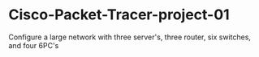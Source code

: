 # Cisco-Packet-Tracer-project-01
Configure a large network with three server's, three router, six switches, and four 6PC's
